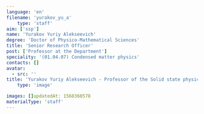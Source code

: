 ```yaml
---
language: 'en'
filename: 'yurakov_yu_a'
    type: 'staff'
aim: ['ssp']
name: 'Yurakov Yuriy Alekseevich'
degree: 'Doctor of Physico-Mathematical Sciences'
title: 'Senior Research Officer'
post: ['Professor at the Department']
speciality: '(01.04.07) Condensed matter physics'
contacts: []
avatar:
  - src: ''
title: 'Yurakov Yuriy Alekseevich - Professor of the Solid state physics and nanostructures Department'
    type: 'image'

images: []updatedAt: 1568360578
materialType: 'staff'
---
```


